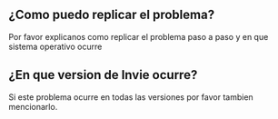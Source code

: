## ¿Como puedo replicar el problema?
Por favor explicanos como replicar el problema paso a paso y en que sistema operativo ocurre
## ¿En que version de Invie ocurre?
Si este problema ocurre en todas las versiones por favor tambien mencionarlo.
